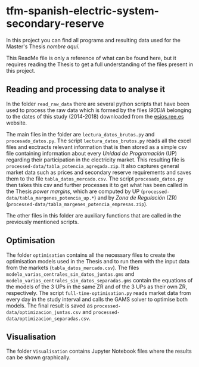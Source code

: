 # tfm-spanish-electric-system-secondary-reserve

In this project you can find all programs and resulting data used for the Master's Thesis *nombre aquí*.

This ReadMe file is only a reference of what can be found here, but it requires reading the Thesis to get a full understanding of the files present in this project.


## Reading and processing data to analyse it

In the folder `read_raw_data` there are several python scripts that have been used to process the raw data which is formed by the files *I90DIA* belonging to the dates of this study (2014-2018) downloaded from the [esios.ree.es](esios.ree.es) website.

The main files in the folder are `lectura_datos_brutos.py` and `procesado_datos.py`. The script `lectura_datos_brutos.py` reads all the excel files and exctracts relevant information that is then stored as a simple csv file containing information about every *Unidad de Programación* (UP) regarding their participation in the electricity market. This resulting file is `processed-data/tabla_potencia_agregada.zip`. It also captures general market data such as prices and secondary reserve requirements and saves them to the file `tabla_datos_mercado.csv`. The script `procesado_datos.py` then takes this csv and further processes it to get what has been called in the Thesis *power margins*, which are computed by UP (`processed-data/tabla_margenes_potencia_up.*`) and by *Zona de Regulación* (ZR) (`processed-data/tabla_margenes_potencia_empresas.zip`).

The other files in this folder are auxiliary functions that are called in the previously mentioned scripts.


## Optimisation

The folder `optimisation` contains all the necessary files to create the optimisation models used in the Thesis and to run them with the input data from the markets (`tabla_datos_mercado.csv`). The files `modelo_varias_centrales_sin_datos_juntas.gms` and `modelo_varias_centrales_sin_datos_separadas.gms` contain the equations of the models of the 3 UPs in the same ZR and of the 3 UPs as their own ZR, respectively. The script `full-time-optimisation.py` reads market data from every day in the study interval and calls the GAMS solver to optimise both models. The final result is saved as `processed-data/optimizacion_juntas.csv` and `processed-data/optimizacion_separadas.csv`.

## Visualisation

The folder `Visualisation` contains Jupyter Notebook files where the results can be shown graphically.
